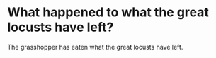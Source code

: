 # What happened to what the great locusts have left?

The grasshopper has eaten what the great locusts have left.
